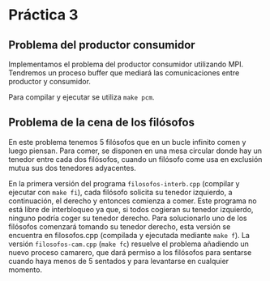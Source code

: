 # Práctica 3

## Problema del productor consumidor

Implementamos el problema del productor consumidor utilizando MPI.
Tendremos un proceso buffer que mediará las comunicaciones entre productor y consumidor.

Para compilar y ejecutar se utiliza `make pcm`.

## Problema de la cena de los filósofos

En este problema tenemos 5 filósofos que en un bucle infinito comen y luego piensan. Para comer, se disponen en una mesa circular donde hay un tenedor entre cada dos filósofos, cuando un filósofo come usa en exclusión mutua sus dos tenedores adyacentes.

En la primera versión del programa `filosofos-interb.cpp` (compilar y ejecutar con `make fi`), cada filósofo solicita su tenedor izquierdo, a continuación, el derecho y entonces comienza a comer. Este programa no está libre de interbloqueo ya que, si todos cogieran su tenedor izquierdo, ninguno podría coger su tenedor derecho. Para solucionarlo uno de los filósofos comenzará tomando su tenedor derecho, esta versión se encuentra en filosofos.cpp (compilada y ejecutada mediante `make f`). La versión `filosofos-cam.cpp` (`make fc`) resuelve el problema añadiendo un nuevo proceso camarero, que dará permiso a los filósofos para sentarse cuando haya menos de 5 sentados y para levantarse en cualquier momento.
